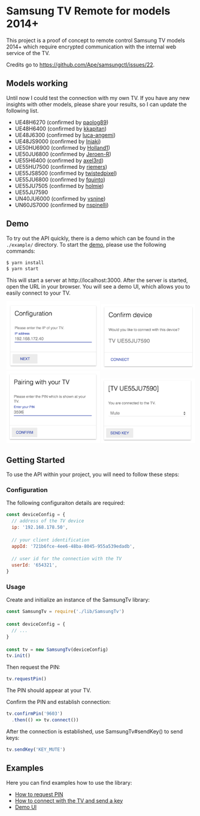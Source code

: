 # Samsung TV Remote for models 2014+

This project is a proof of concept to remote control Samsung TV models 2014+ which require encrypted communication with the internal web service of the TV.

Credits go to https://github.com/Ape/samsungctl/issues/22. 

## Models working
Until now I could test the connection with my own TV. If you have any new insights with other models, please share your results, so I can update the following list. 

* UE48H6270  (confirmed by [paolog89](../../issues/1))
* UE48H6400 (confirmed by [kkapitan](../../issues/4))
* UE48J6300  (confirmed by [luca-angemi](../../issues/7))
* UE48JS9000 (confirmed by [Iniaki](../../issues/12))
* UE50HU6900 (confirmed by [Holland1](../../issues/2))
* UE50JU6800 (confirmed by [Jeroen-R](../../issues/9))
* UE55H6400 (confirmed by [axel3rd](../../issues/14))
* UE55HU7500 (confirmed by [riemers](../../issues/3))
* UE55JS8500 (confirmed by [twistedpixel](../../issues/1))
* UE55JU6800 (confirmed by [fquinto](../../issues/25))
* UE55JU7505 (confirmed by [holmie](../../issues/13))
* UE55JU7590
* UN40JU6000 (confirmed by [vsnine](../../issues/6))
* UN60JS7000 (confirmed by [nspinelli](../../issues/5))

## Demo

To try out the API quickly, there is a demo which can be found in the `./example/` directory.
To start the [demo](example/server.js), please use the following commands:

```bash
$ yarn install
$ yarn start 
```

This will start a server at http://localhost:3000.
After the server is started, open the URL in your browser. You will see a demo UI, which allows you to easily connect to your TV.

<img src="doc/configuration.png?raw=true" width="250" /> <img src="doc/confirm.png?raw=true" width="250" /> <img src="doc/pairing.png?raw=true" width="250" /> <img src="doc/connected.png?raw=true" width="250" />

## Getting Started

To use the API within your project, you will need to follow these steps:

### Configuration

The following configuraiton details are required:

```javascript
const deviceConfig = {
  // address of the TV device
  ip: '192.168.178.50',

  // your client identification  
  appId: '721b6fce-4ee6-48ba-8045-955a539edadb',

  // user id for the connection with the TV
  userId: '654321',
}
```

### Usage

Create and initialize an instance of the SamsungTv library:
```javascript
const SamsungTv = require('./lib/SamsungTv')

const deviceConfig = {
  // ...
}

const tv = new SamsungTv(deviceConfig)
tv.init()
```

Then request the PIN:
```javascript
tv.requestPin()
```
The PIN should appear at your TV.


Confirm the PIN and establish connection:
```javascript
tv.confirmPin('9603')
  .then(() => tv.connect())
```

After the connection is established, use SamsungTv#sendKey() to send keys:
```javascript
tv.sendKey('KEY_MUTE')
```

## Examples

Here you can find examples how to use the library:

* [How to request PIN](example/requestPin.js)
* [How to connect with the TV and send a key](example/connect.js)
* [Demo UI](example/server.js)
